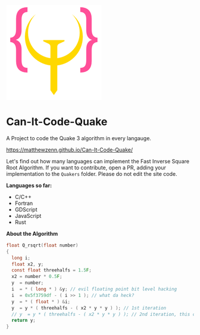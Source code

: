 ![logo.png](Assets/logo.png)
# Can-It-Code-Quake
A Project to code the Quake 3 algorithm in every langauge.

<https://matthewzenn.github.io/Can-It-Code-Quake/>

Let's find out how many languages can implement the Fast Inverse Square Root Algorithm. If you want to contribute, open a PR, adding your implementation to the ```Quakers``` folder. Please do not edit the site code.

**Languages so far:**
- C/C++
- Fortran
- GDScript
- JavaScript
- Rust

**About the Algorithm**
```c 
float Q_rsqrt(float number)
{
  long i;
  float x2, y;
  const float threehalfs = 1.5F;
  x2 = number * 0.5F;
  y  = number;
  i  = * ( long * ) &y; // evil floating point bit level hacking
  i  = 0x5f3759df - ( i >> 1 ); // what da heck?
  y  = * ( float * ) &i;
  y  = y * ( threehalfs - ( x2 * y * y ) ); // 1st iteration
  // y  = y * ( threehalfs - ( x2 * y * y ) ); // 2nd iteration, this can be removed
  return y;
}
```
